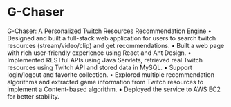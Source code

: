 # G-Chaser
G-Chaser: A Personalized Twitch Resources Recommendation Engine 
  • Designed and built a full-stack web application for users to search twitch resources 
  (stream/video/clip) and get recommendations. 
  • Built a web page with rich user-friendly experience using React and Ant Design.
  • Implemented RESTful APIs using Java Servlets, retrieved real Twitch resources using Twitch 
  API and stored data in MySQL.
  • Support login/logout and favorite collection.
  • Explored multiple recommendation algorithms and extracted game information from Twitch 
  resources to implement a Content-based algorithm.
  • Deployed the service to AWS EC2 for better stability.
